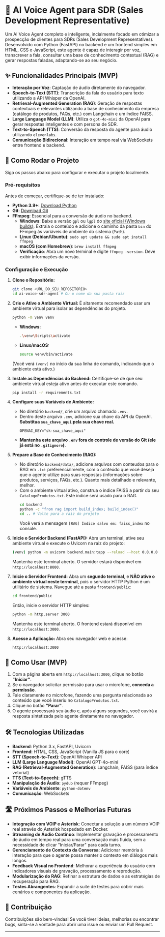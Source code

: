 # 🤖 AI Voice Agent para SDR (Sales Development Representative)

Um AI Voice Agent completo e inteligente, incialmente focado em otimizar a prospecção de clientes para SDRs (Sales Development Representatives). Desenvolvido com Python (FastAPI) no backend e um frontend simples em HTML, CSS e JavaScript, este agente é capaz de interagir por voz, transcrever a fala, consultar uma base de conhecimento contextual (RAG) e gerar respostas faladas, adaptando-se ao seu negócio.

## ✨ Funcionalidades Principais (MVP)

* **Interação por Voz**: Captação de áudio diretamente do navegador.
* **Speech-to-Text (STT)**: Transcrição da fala do usuário para texto utilizando a API Whisper da OpenAI.
* **Retrieval-Augmented Generation (RAG)**: Geração de respostas contextuais e relevantes utilizando a base de conhecimento da empresa (catálogo de produtos, FAQs, etc.) com Langchain e um índice FAISS.
* **Large Language Model (LLM)**: Utiliza o `gpt-4o-mini` da OpenAI para gerar respostas inteligentes e com persona de SDR.
* **Text-to-Speech (TTS)**: Conversão da resposta do agente para áudio utilizando `elevenlabs`.
* **Comunicação Bidirecional**: Interação em tempo real via WebSockets entre frontend e backend.

## 🚀 Como Rodar o Projeto

Siga os passos abaixo para configurar e executar o projeto localmente.

### Pré-requisitos

Antes de começar, certifique-se de ter instalado:

* **Python 3.9+**: [Download Python](https://www.python.org/downloads/)
* **Git**: [Download Git](https://git-scm.com/downloads)
* **FFmpeg**: Essencial para a conversão de áudio no backend.
    * **Windows**: Baixe a versão `gpl` ou `lgpl` do [site oficial (Windows builds)](https://ffmpeg.org/download.html). Extraia o conteúdo e adicione o caminho da pasta `bin` do FFmpeg às variáveis de ambiente do sistema (`Path`).
    * **Linux (Debian/Ubuntu)**: `sudo apt update && sudo apt install ffmpeg`
    * **macOS (com Homebrew)**: `brew install ffmpeg`
    * **Verificação**: Abra um novo terminal e digite `ffmpeg -version`. Deve exibir informações da versão.

### Configuração e Execução

1.  **Clone o Repositório:**
    ```bash
    git clone <URL_DO_SEU_REPOSITORIO>
    cd ai-voice-sdr-agent # Ou o nome da sua pasta raiz
    ```

2.  **Crie e Ative o Ambiente Virtual:**
    É altamente recomendado usar um ambiente virtual para isolar as dependências do projeto.
    ```bash
    python -m venv venv
    ```
    * **Windows:**
        ```bash
        .\venv\Scripts\activate
        ```
    * **Linux/macOS:**
        ```bash
        source venv/bin/activate
        ```
    (Você verá `(venv)` no início da sua linha de comando, indicando que o ambiente está ativo.)

3.  **Instale as Dependências do Backend:**
    Certifique-se de que seu ambiente virtual esteja ativo antes de executar este comando.
    ```bash
    pip install -r requirements.txt
    ```

4.  **Configure suas Variáveis de Ambiente:**
    * No diretório `backend/`, crie um arquivo chamado `.env`.
    * Dentro deste arquivo `.env`, adicione sua chave da API da OpenAI. **Substitua `sua_chave_aqui` pela sua chave real.**
        ```
        OPENAI_KEY="sk-sua_chave_aqui"
        ```
    * **Mantenha este arquivo `.env` fora do controle de versão do Git (ele já está no `.gitignore`).**

5.  **Prepare a Base de Conhecimento (RAG):**
    * No diretório `backend/data/`, adicione arquivos com conteudos para o RAG em  `.txt` preferencialmente, com o conteúdo que você deseja que o agente utilize para suas respostas (informações sobre produtos, serviços, FAQs, etc.). Quanto mais detalhado e relevante, melhor.
    * Com o ambiente virtual ativo, construa o índice FAISS a partir do seu `CatalogoProdutos.txt`. Este índice será usado para o RAG.
        ```bash
        cd backend
        python -c "from rag import build_index; build_index()"
        cd .. # Volte para a raiz do projeto
        ```
        Você verá a mensagem `[RAG] Índice salvo em: faiss_index` no console.

6.  **Inicie o Servidor Backend (FastAPI):**
    Abra um terminal, ative seu ambiente virtual e execute o Uvicorn na raiz do projeto:
    ```bash
    (venv) python -m uvicorn backend.main:tapp --reload --host 0.0.0.0 --port 8000
    ```
    Mantenha este terminal aberto. O servidor estará disponível em `http://localhost:8000`.

7.  **Inicie o Servidor Frontend:**
    Abra um **segundo terminal**, e **NÃO ative o ambiente virtual neste terminal**, pois o servidor HTTP Python é um utilitário de sistema. Navegue até a pasta `frontend/public`:
    ```bash
    cd frontend/public
    ```
    Então, inicie o servidor HTTP simples:
    ```bash
    python -m http.server 3000
    ```
    Mantenha este terminal aberto. O frontend estará disponível em `http://localhost:3000`.

8.  **Acesse a Aplicação:**
    Abra seu navegador web e acesse:
    ```
    http://localhost:3000
    ```

## 🎤 Como Usar (MVP)

1.  Com a página aberta em `http://localhost:3000`, clique no botão **"Iniciar"**.
2.  Se o navegador solicitar permissão para usar o microfone, **conceda a permissão**.
3.  Fale claramente no microfone, fazendo uma pergunta relacionada ao conteúdo que você inseriu no `CatalogoProdutos.txt`.
4.  Clique no botão **"Parar"**.
5.  O agente processará seu áudio e, após alguns segundos, você ouvirá a resposta sintetizada pelo agente diretamente no navegador.

## 🛠️ Tecnologias Utilizadas

* **Backend**: Python 3.x, FastAPI, Uvicorn
* **Frontend**: HTML, CSS, JavaScript (Vanilla JS para o core)
* **STT (Speech-to-Text)**: OpenAI Whisper API
* **LLM (Large Language Model)**: OpenAI GPT-4o-mini
* **RAG (Retrieval-Augmented Generation)**: Langchain, FAISS (para índice vetorial)
* **TTS (Text-to-Speech)**: gTTS
* **Manipulação de Áudio**: `pydub` (requer FFmpeg)
* **Variáveis de Ambiente**: `python-dotenv`
* **Comunicação**: WebSockets

## 🛣️ Próximos Passos e Melhorias Futuras

* **Integração com VOIP e Asterisk**: Conectar a solução a um número VOIP real através do Asterisk hospedado em Docker.
* **Streaming de Áudio Contínuo**: Implementar gravação e processamento de áudio em tempo real para uma conversação mais fluida, sem a necessidade de clicar "Iniciar/Parar" para cada turno.
* **Gerenciamento de Contexto da Conversa**: Adicionar memória à interação para que o agente possa manter o contexto em diálogos mais longos.
* **Feedback Visual no Frontend**: Melhorar a experiência do usuário com indicadores visuais de gravação, processamento e reprodução.
* **Modularização do RAG**: Refinar a estrutura de dados e as estratégias de recuperação para RAG.
* **Testes Abrangentes**: Expandir a suíte de testes para cobrir mais cenários e componentes da aplicação.

## 🤝 Contribuição

Contribuições são bem-vindas! Se você tiver ideias, melhorias ou encontrar bugs, sinta-se à vontade para abrir uma issue ou enviar um Pull Request.

---